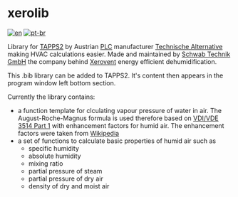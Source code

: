 # xerolib
[![en](https://img.shields.io/badge/lang-en-red.svg)](README.md)
[![pt-br](https://img.shields.io/badge/lang-de-green.svg)](README.de.md)

Library for [TAPPS2](https://wiki.ta.co.at/TAPPS2) by Austrian [PLC](https://en.wikipedia.org/wiki/Programmable_logic_controller) manufacturer [Technische Alternative](https://www.ta.co.at/) making HVAC calculations easier. Made and maintained by [Schwab Technik GmbH](https://www.schwabtechnik.ch) the company behind [Xerovent](https://www.xerovent.ch/) energy efficient dehumidification.

This .bib library can be added to TAPPS2. It's content then appears in the program window left bottom section.

Currently the library contains:
- a function template for clculating vapour pressure of water in air. The August-Roche-Magnus formula is used therefore based on [VDI/VDE 3514 Part 1](https://www.vdi.de/richtlinien/details/vdivde-3514-blatt-1-gasfeuchtemessung-kenngroessen-und-formelzeichen) with enhancement factors for humid air. The enhancement factors were taken from [Wikipedia](https://de.wikipedia.org/w/index.php?title=S%C3%A4ttigungsdampfdruck&oldid=236975950#Korrekturfaktoren_f%C3%BCr_feuchte_Luft)
- a set of functions to calculate basic properties of humid air such as
  -  specific humidity
  -  absolute humidity
  -  mixing ratio
  -  partial pressure of steam
  -  partial pressure of dry air
  -  density of dry and moist air
